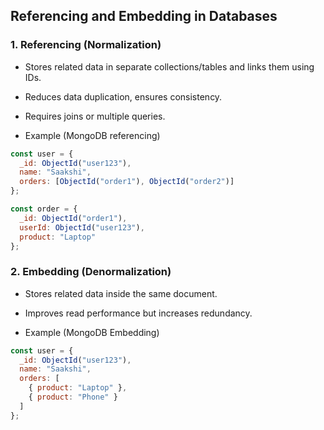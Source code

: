 ## Referencing and Embedding in Databases

### 1. Referencing (Normalization)

- Stores related data in separate collections/tables and links them using IDs.
- Reduces data duplication, ensures consistency.
- Requires joins or multiple queries.

- Example (MongoDB referencing)
```js
const user = {
  _id: ObjectId("user123"),
  name: "Saakshi",
  orders: [ObjectId("order1"), ObjectId("order2")]
};

const order = {
  _id: ObjectId("order1"),
  userId: ObjectId("user123"),
  product: "Laptop"
};
```

### 2. Embedding (Denormalization)

- Stores related data inside the same document.
- Improves read performance but increases redundancy.

- Example (MongoDB Embedding)
```js
const user = {
  _id: ObjectId("user123"),
  name: "Saakshi",
  orders: [
    { product: "Laptop" },
    { product: "Phone" }
  ]
};
```



